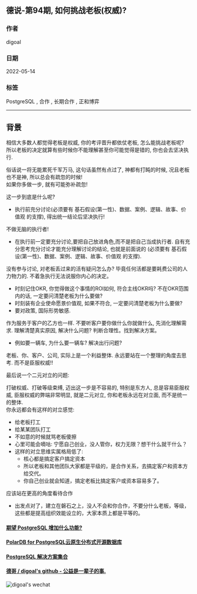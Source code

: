 ## 德说-第94期, 如何挑战老板(权威)?          
                                     
### 作者                                          
digoal                                                              
                                                              
### 日期                                                              
2022-05-14                                                             
                                                              
### 标签                                                           
PostgreSQL , 合作 , 长期合作 , 正和博弈                                 
                                                            
----                                                            
                                                            
## 背景       
相信大多数人都觉得老板是权威, 你的考评晋升都依仗老板, 怎么能挑战老板呢?       
所以老板的决定就算有些时候你不能理解甚至你可能觉得是错的, 你也会去坚决执行.      
        
俗话说一将无能累死千军万马, 这句话虽然有点过了, 神都有打盹的时候, 况且老板也不是神, 所以总会有疏忽的时候!    
如果你多做一步, 就有可能弥补疏忽!     
    
这一步到底是什么呢?    
- 执行前充分讨论(必须要有 基石假设(第一性)、数据、案例、逻辑、故事、价值观 的支撑), 得出统一结论后坚决执行!    
    
    
不做无脑的执行者!      
- 在执行前一定要充分讨论,要把自己放进角色,而不是把自己当成执行者. 自有充分思考充分讨论才能充分理解讨论的结论, 也就是前面说的 (必须要有 基石假设(第一性)、数据、案例、逻辑、故事、价值观 的支撑).      
    
    
没有参与讨论, 对老板丢过来的活有疑问怎么办? 毕竟任何活都是要耗费公司的人力物力的.  不着急执行无法说服你内心的决定。      
- 时刻记住OKR, 你觉得做这个事情的ROI如何, 符合主线OKR吗?  不在OKR范围内的话, 一定要问清楚老板为什么要做?      
- 时刻装有企业使命愿景价值观, 如果不符合, 一定要问清楚老板为什么要做?      
- 要对政策, 国际形势敏感.      
    
    
作为服务于客户的乙方也一样. 不要听客户要你做什么你就做什么, 先消化理解需求.  理解清楚真实原因, 解决什么问题?  判断合理性。找到解决方案。        
- 例如要一辆车, 为什么要一辆车? 解决出行问题?       
    
    
老板、你、客户、公司, 实际上是一个利益整体. 永远要站在一个整理的角度去思考. 而不是臣服权威!!     
  
  
最后说一个二元对立的问题:   
       
打破权威、打破等级束缚, 迈出这一步是不容易的, 特别是东方人, 总是容易臣服权威, 臣服权威的弊端非常明显, 就是二元对立, 你和老板永远在对立面, 而不是统一的整体.     
你永远都会有这样的对立感觉:     
- 给老板打工        
- 给某某团队打工        
- 不如意的时候就骂老板傻擦        
- 心里可能会嘀咕: 宁愿自己创业，没人管你，权力无限？想干什么就干什么？        
- 这样的对立思维实属格局低了:         
    - 核心都是搞定客户搞定资本        
    - 所以老板和其他团队大家都是平级的，是合作关系，去搞定客户和资本方给交代。        
    - 你自己创业就会知道，搞定老板比搞定客户或资本容易多了。        
        
应该站在更高的角度看待合作        
- 出发点对了，建立在磐石之上，没人不会和你合作，不要分什么老板，等级，这些都是提高组织效能设立的，大家本质上都是平等的。        
        
  
        
    
#### [期望 PostgreSQL 增加什么功能?](https://github.com/digoal/blog/issues/76 "269ac3d1c492e938c0191101c7238216")  
    
    
#### [PolarDB for PostgreSQL云原生分布式开源数据库](https://github.com/ApsaraDB/PolarDB-for-PostgreSQL "57258f76c37864c6e6d23383d05714ea")  
    
    
#### [PostgreSQL 解决方案集合](https://yq.aliyun.com/topic/118 "40cff096e9ed7122c512b35d8561d9c8")  
    
    
#### [德哥 / digoal's github - 公益是一辈子的事.](https://github.com/digoal/blog/blob/master/README.md "22709685feb7cab07d30f30387f0a9ae")  
    
    
![digoal's wechat](../pic/digoal_weixin.jpg "f7ad92eeba24523fd47a6e1a0e691b59")  
